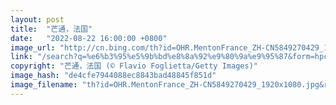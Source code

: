 ```yaml
---
layout: post
title:  "芒通，法国"
date:   "2022-08-22 16:00:00 +0800"
image_url: "http://cn.bing.com/th?id=OHR.MentonFrance_ZH-CN5849270429_1920x1080.jpg&rf=LaDigue_1920x1080.jpg&pid=hp"
link: "/search?q=%e6%b3%95%e5%9b%bd%e8%8a%92%e9%80%9a%e9%95%87&form=hpcapt&mkt=zh-cn"
copyright: "芒通，法国 (© Flavio Foglietta/Getty Images)"
image_hash: "de4cfe7944088ec8843bad48845f851d"
image_filename: "th?id=OHR.MentonFrance_ZH-CN5849270429_1920x1080.jpg&rf=LaDigue_1920x1080.jpg&pid=hp"
---
```

